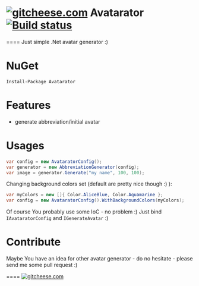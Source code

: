 # [![gitcheese.com](https://api.gitcheese.com/v1/projects/cac52adf-9413-446a-bdc8-8d8593d5a9ce/badges)](https://www.gitcheese.com/app/#/projects/cac52adf-9413-446a-bdc8-8d8593d5a9ce/pledges/create) Avatarator [![Build status](https://ci.appveyor.com/api/projects/status/uf021jx0uwmss48o?retina=true)](https://ci.appveyor.com/project/mgibas/avatarator)
====
Just simple .Net avatar generator :)

NuGet
====
```
Install-Package Avatarator
```

Features
====
* generate abbreviation/initial avatar

Usages
====
```csharp
var config = new AvataratorConfig();
var generator = new AbbreviationGenerator(config);
var image = generator.Generate("my name", 100, 100);
```
Changing background colors set (default are pretty nice though :) ):
```csharp
var myColors = new []{ Color.AliceBlue, Color.Aquamarine };
var config = new AvataratorConfig().WithBackgroundColors(myColors);
```
Of course You probably use some IoC - no problem :) Just bind `IAvataratorConfig` and `IGenerateAvatar` :)

Contribute
====
Maybe You have an idea for other avatar generator - do no hesitate - please send me some pull request :)

====
[![gitcheese.com](https://api.gitcheese.com/v1/projects/cac52adf-9413-446a-bdc8-8d8593d5a9ce/badges)](https://www.gitcheese.com/app/#/projects/cac52adf-9413-446a-bdc8-8d8593d5a9ce/pledges/create)
